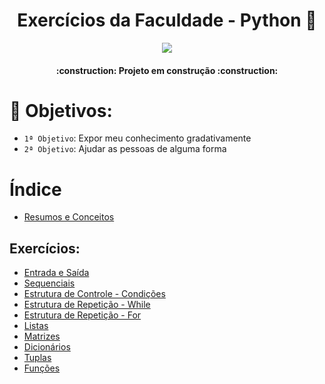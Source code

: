 <h1 align="center" >Exercícios da Faculdade - Python 🐍</h1>

<p align="center">
<img src="http://img.shields.io/static/v1?label=STATUS&message=EM%20DESENVOLVIMENTO&color=GREEN&style=for-the-badge"/>
</p>

<h4 align="center"> 
    :construction:  Projeto em construção  :construction:
</h4>

# :hammer: Objetivos:

- `1ª Objetivo`: Expor meu conhecimento gradativamente
- `2ª Objetivo`: Ajudar as pessoas de alguma forma


# Índice 

* [Resumos e Conceitos](Resumos-e-Conceitos.md)


## Exercícios:

* [Entrada e Saída](exercicios-entrada-e-saida/entrada-e-saida.md)
* [Sequenciais](exercicios-sequencial/sequencial.md)
* [Estrutura de Controle - Condições](estrutura-de-controle---condições.md)
* [Estrutura de Repetição - While](exercicios-while/while.md)
* [Estrutura de Repetição - For](exercicios-for/for.md)
* [Listas](exercicios-lista/lista.md)
* [Matrizes](exercicios-matriz/matriz.md)
* [Dicionários](exercicios-dicionario/dicionario.md)
* [Tuplas](exercicios-tupla/tupla.md)
* [Funções](exercicios-funcao/funcao.md)

